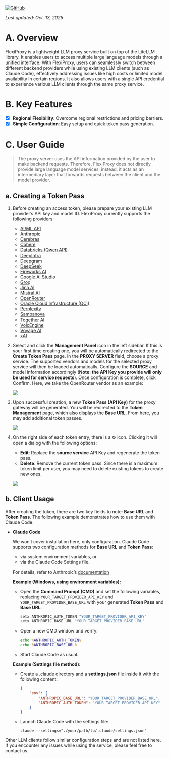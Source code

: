 [![GitHub](https://img.shields.io/badge/GitHub-0.7.0-blue?logo=github)](https://github.com/SanChai20/Flexi-Proxy)

*Last updated: Oct. 13, 2025*

# A. Overview

FlexiProxy is a lightweight LLM proxy service built on top of the LiteLLM library. It enables users to access multiple large language models through a unified interface. With FlexiProxy, users can seamlessly switch between different backend providers while using existing LLM clients (such as Claude Code), effectively addressing issues like high costs or limited model availability in certain regions. It also allows users with a single API credential to experience various LLM clients through the same proxy service.

# B. Key Features

- [x] **Regional Flexibility**: Overcome regional restrictions and pricing barriers.
- [x] **Simple Configuration**: Easy setup and quick token pass generation.

# C. User Guide

> The proxy server uses the API information provided by the user to make backend requests. Therefore, FlexiProxy does not directly provide large language model services; instead, it acts as an intermediary layer that forwards requests between the client and the model provider.

## a. Creating a Token Pass

1. Before creating an access token, please prepare your existing LLM provider’s API key and model ID. FlexiProxy currently supports the following providers:

   - [AI/ML API](https://aimlapi.com/)
   - [Anthropic](https://anthropic.com/)
   - [Cerebras](https://cerebras.ai/)
   - [Cohere](https://cohere.com/)
   - [Databricks (Qwen API)](https://databricks.com/)
   - [DeepInfra](https://deepinfra.com/)
   - [Deepgram](https://deepgram.com/)
   - [DeepSeek](https://deepseek.com/)
   - [Fireworks AI](https://fireworks.ai/)
   - [Google AI Studio](https://aistudio.google.com/)
   - [Groq](https://groq.com/)
   - [Jina AI](https://jina.ai/)
   - [Mistral AI](https://mistral.ai/)
   - [OpenRouter](https://openrouter.ai/)
   - [Oracle Cloud Infrastructure (OCI)](https://oracle.com/cloud/)
   - [Perplexity](https://perplexity.ai/)
   - [Sambanova](https://sambanova.ai/)
   - [Together AI](https://together.ai/)
   - [VolcEngine](https://volcengine.com/)
   - [Voyage AI](https://voyageai.com/)
   - [xAI](https://x.ai/)


2. Select and click the **Management Panel** icon in the left sidebar. If this is your first time creating one, you will be automatically redirected to the **Create Token Pass** page. In the **PROXY SERVER** field, choose a proxy service. The supported vendors and models for the selected proxy service will then be loaded automatically. Configure the **SOURCE** and model information accordingly (**Note: the API Key you provide will only be used for service requests**). Once configuration is complete, click Confirm. Here, we take the OpenRouter vendor as an example:

    ![](https://flexiproxy.com/screenshots/en/create.PNG)

3. Upon successful creation, a new **Token Pass (API Key)** for the proxy gateway will be generated. You will be redirected to the **Token Management** page, which also displays the **Base URL**. From here, you may add additional token passes.
   
    ![](https://flexiproxy.com/screenshots/en/manage.PNG)


4. On the right side of each token entry, there is a ⚙ icon. Clicking it will open a dialog with the following options:

   - **Edit**: Replace the **source service** API Key and regenerate the token pass.
   - **Delete**: Remove the current token pass. Since there is a maximum token limit per user, you may need to delete existing tokens to create new ones.

    ![](https://flexiproxy.com/screenshots/en/modify.PNG)

## b. Client Usage

After creating the token, there are two key fields to note: **Base URL** and **Token Pass**. The following example demonstrates how to use them with Claude Code:

- **Claude Code**

    We won’t cover installation here, only configuration. Claude Code supports two configuration methods for **Base URL** and **Token Pass**:

    - via system environment variables, or
    - via the Claude Code Settings file.

    For details, refer to Anthropic’s [documentation](https://docs.anthropic.com/en/docs/claude-code/llm-gateway#litellm-configuration)

    **Example (Windows, using environment variables):**
    - Open the **Command Prompt (CMD)** and set the following variables, replacing `YOUR_TARGET_PROVIDER_API_KEY` and `YOUR_TARGET_PROVIDER_BASE_URL` with your generated **Token Pass** and **Base URL**:
        ```cmd
        setx ANTHROPIC_AUTH_TOKEN "YOUR_TARGET_PROVIDER_API_KEY"
        setx ANTHROPIC_BASE_URL "YOUR_TARGET_PROVIDER_BASE_URL"
        ```
    - Open a new CMD window and verify:
        ```cmd
        echo %ANTHROPIC_AUTH_TOKEN%
        echo %ANTHROPIC_BASE_URL%
        ```
    - Start Claude Code as usual.

    **Example (Settings file method):**

    - Create a .claude directory and a **settings.json** file inside it with the following content:
        ```json
        {
            "env": {
                "ANTHROPIC_BASE_URL": "YOUR_TARGET_PROVIDER_BASE_URL",
                "ANTHROPIC_AUTH_TOKEN": "YOUR_TARGET_PROVIDER_API_KEY"
            }
        }
        ```
    - Launch Claude Code with the settings file:
        ```
        claude --settings="./your/path/to/.claude/settings.json"
        ```

Other LLM clients follow similar configuration steps and are not listed here. If you encounter any issues while using the service, please feel free to contact us.